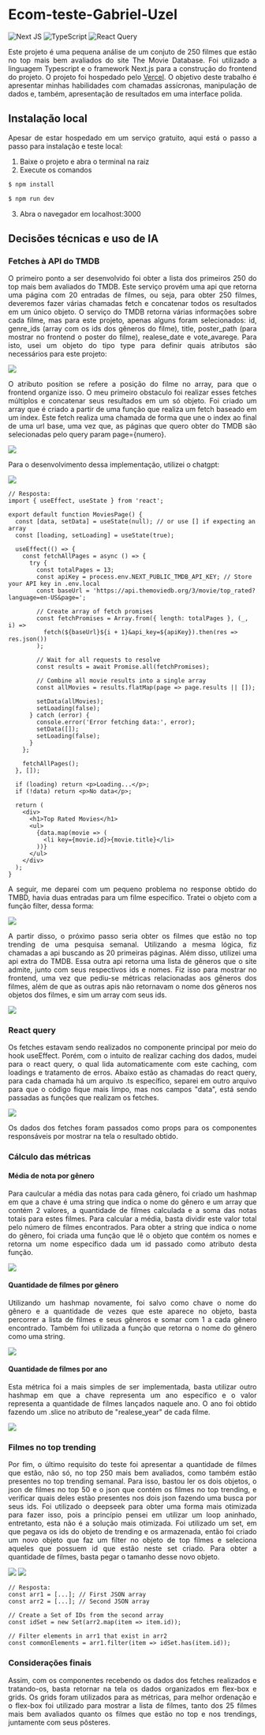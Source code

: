 # Ecom-teste-Gabriel-Uzel
![Next JS](https://img.shields.io/badge/Next-black?style=for-the-badge&logo=next.js&logoColor=white)
![TypeScript](https://img.shields.io/badge/typescript-%23007ACC.svg?style=for-the-badge&logo=typescript&logoColor=white)
![React Query](https://img.shields.io/badge/-React%20Query-FF4154?style=for-the-badge&logo=react%20query&logoColor=white)
<p align="justify"> 
Este projeto é uma pequena análise de um conjuto de 250 filmes que estão no top mais bem avaliados do site The Movie Database. Foi utilizado a linguagem Typescript e o framework Next.js para a construção do frontend do projeto. O projeto foi hospedado pelo <a href="https://ecom-teste-gabriel-uzel.vercel.app/">Vercel</a>. O objetivo deste trabalho é apresentar minhas habilidades com chamadas assícronas, manipulação de dados e, também, apresentação de resultados em uma interface polida.
</p>

## Instalação local
<p align="justify"> 
Apesar de estar hospedado em um serviço gratuito, aqui está o passo a passo para instalação e teste local:
</p>

1. Baixe o projeto e abra o terminal na raiz
2. Execute os comandos
```sh
$ npm install 
```

```sh
$ npm run dev
```
3. Abra o navegador em localhost:3000

## Decisões técnicas e uso de IA
### Fetches à API do TMDB
<p align="justify"> 
O primeiro ponto a ser desenvolvido foi obter a lista dos primeiros 250 do top mais bem avaliados do TMDB. Este serviço provém uma api que retorna uma página com 20 entradas de filmes, ou seja, para obter 250 filmes, deveremos fazer várias chamadas fetch e concatenar todos os resultados em um único objeto. O serviço do TMDB retorna várias informações sobre cada filme, mas para este projeto, apenas alguns foram selecionados: id, genre_ids (array com os ids dos gêneros do filme), title, poster_path (para mostrar no frontend o poster do filme), realese_date e vote_avarege. Para isto, usei um objeto do tipo type para definir quais atributos são necessários para este projeto:  
</p>
<img src="https://github.com/user-attachments/assets/7f97feed-220e-42b8-a020-5f3b9b1effd2"/>

<p align="justify"> 
O atributo position se refere a posição do filme no array, para que o frontend organize isso. O meu primeiro obstaculo foi realizar esses fetches múltiplos e concatenar seus resultados em um só objeto. Foi criado um array que é criado a partir de uma função que realiza um fetch baseado em um index. Este fetch realiza uma chamada de forma que une o index ao final de uma url base, uma vez que, as páginas que quero obter do TMDB são selecionadas pelo query param page={numero}.
</p>
<img src="https://github.com/user-attachments/assets/d3adfd29-fb45-4ee8-b817-07bdd78a40dc"/>

<p align="justify"> 
Para o desenvolvimento dessa implementação, utilizei o chatgpt:
</p>
<img src="https://github.com/user-attachments/assets/be7149b2-73f1-42f6-8a5e-09f0e5351ece"/>

```
// Resposta:
import { useEffect, useState } from 'react';

export default function MoviesPage() {
  const [data, setData] = useState(null); // or use [] if expecting an array
  const [loading, setLoading] = useState(true);

  useEffect(() => {
    const fetchAllPages = async () => {
      try {
        const totalPages = 13;
        const apiKey = process.env.NEXT_PUBLIC_TMDB_API_KEY; // Store your API key in .env.local
        const baseUrl = 'https://api.themoviedb.org/3/movie/top_rated?language=en-US&page=';

        // Create array of fetch promises
        const fetchPromises = Array.from({ length: totalPages }, (_, i) =>
          fetch(${baseUrl}${i + 1}&api_key=${apiKey}).then(res => res.json())
        );

        // Wait for all requests to resolve
        const results = await Promise.all(fetchPromises);

        // Combine all movie results into a single array
        const allMovies = results.flatMap(page => page.results || []);

        setData(allMovies);
        setLoading(false);
      } catch (error) {
        console.error('Error fetching data:', error);
        setData([]);
        setLoading(false);
      }
    };

    fetchAllPages();
  }, []);

  if (loading) return <p>Loading...</p>;
  if (!data) return <p>No data</p>;

  return (
    <div>
      <h1>Top Rated Movies</h1>
      <ul>
        {data.map(movie => (
          <li key={movie.id}>{movie.title}</li>
        ))}
      </ul>
    </div>
  );
}
```

<p align="justify"> 
A seguir, me deparei com um pequeno problema no response obtido do TMBD, havia duas entradas para um filme específico. Tratei o objeto com a função filter, dessa forma:
</p>
<img src="https://github.com/user-attachments/assets/79e881c0-f4f1-4c8e-ba4d-d2e39a6517f5"/>

<p align="justify"> 
A partir disso, o próximo passo seria obter os filmes que estão no top trending de uma pesquisa semanal. Utilizando a mesma lógica, fiz chamadas a api buscando as 20 primeiras páginas. Além disso, utilizei uma api extra do TMDB. Essa outra api retorna uma lista de gêneros que o site admite, junto com seus respectivos ids e nomes. Fiz isso para mostrar no frontend, uma vez que pediu-se métricas relacionadas aos gêneros dos filmes, além de que as outras apis não retornavam o nome dos gêneros nos objetos dos filmes, e sim um array com seus ids.
</p>
<img src="https://github.com/user-attachments/assets/8ceb79ab-5284-4284-b68b-d2191bc2ac0c"/>

### React query
<p align="justify"> 
Os fetches estavam sendo realizados no componente principal por meio do hook useEffect. Porém, com o intuito de realizar caching dos dados, mudei para o react query, o qual lida automaticamente com este caching, com loadings e tratamento de erros. Abaixo estão as chamadas do react query, para cada chamada há um arquivo .ts específico, separei em outro arquivo para que o código fique mais limpo, mas nos campos "data", está sendo passadas as funções que realizam os fetches.
</p>
<img src="https://github.com/user-attachments/assets/1b6acee7-4bc0-4d34-8d88-14355c756e5f"/>

<p align="justify"> 
Os dados dos fetches foram passados como props para os componentes responsáveis por mostrar na tela o resultado obtido.
</p>

### Cálculo das métricas
#### Média de nota por gênero
<p align="justify"> 
Para caulcular a média das notas para cada gênero, foi criado um hashmap em que a chave é uma string que indica o nome do gênero e um array que contém 2 valores, a quantidade de filmes calculada e a soma das notas totais para estes filmes. Para calcular a média, basta dividir este valor total pelo número de filmes encontrados. Para obter a string que indica o nome do gênero, foi criada uma função que lê o objeto que contém os nomes e retorna um nome específico dada um id passado como atributo desta função.
</p>
<img src="https://github.com/user-attachments/assets/dac4c8d2-ae2e-4c7c-a75c-4d7447512e0e"/>

#### Quantidade de filmes por gênero
<p align="justify"> 
Utilizando um hashmap novamente, foi salvo como chave o nome do gênero e a quantidade de vezes que este aparece no objeto, basta percorrer a lista de filmes e seus gêneros e somar com 1 a cada gênero encontrado. Também foi utilizada a função que retorna o nome do gênero como uma string.
</p>
<img src="https://github.com/user-attachments/assets/6ad0d7a5-ee4a-4c09-9dbc-5245ffdac5c6"/>

#### Quantidade de filmes por ano
<p align="justify"> 
Esta métrica foi a mais simples de ser implementada, basta utilizar outro hashmap em que a chave representa um ano específico e o valor representa a quantidade de filmes lançados naquele ano. O ano foi obtido fazendo um .slice no atributo de "realese_year" de cada filme.
</p>
<img src="https://github.com/user-attachments/assets/7acd261e-4e94-4436-a957-4927dac5e81e"/>

### Filmes no top trending
<p align="justify"> 
Por fim, o último requisito do teste foi apresentar a quantidade de filmes que estão, não só, no top 250 mais bem avaliados, como também estão presentes no top trending semanal. Para isso, bastou ler os dois objetos, o json de filmes no top 50 e o json que contém os filmes no top trending, e verificar quais deles estão presentes nos dois json fazendo uma busca por seus ids. Foi utilizado o deepseek para obter uma forma mais otimizada para fazer isso, pois a princípio pensei em utilizar um loop aninhado, entretanto, esta não é a solução mais otimizada. Foi utilizado um set, em que pegava os ids do objeto de trending e os armazenada, então foi criado um novo objeto que faz um filter no objeto de top filmes e seleciona aqueles que possuem id que estão neste set criado. Para obter a quantidade de filmes, basta pegar o tamanho desse novo objeto.
</p>
<img src="https://github.com/user-attachments/assets/49688e02-60f3-4877-bfab-cfb8d415926b"/>
<img src="https://github.com/user-attachments/assets/d943d3f0-27c7-41ec-a17b-a387c0712f19"/>

```
// Resposta:
const arr1 = [...]; // First JSON array
const arr2 = [...]; // Second JSON array

// Create a Set of IDs from the second array
const idSet = new Set(arr2.map(item => item.id));

// Filter elements in arr1 that exist in arr2
const commonElements = arr1.filter(item => idSet.has(item.id));
```

### Considerações finais
<p align="justify"> 
Assim, com os componentes recebendo os dados dos fetches realizados e tratando-os, basta retornar na tela os dados organizados em flex-box e grids. Os grids foram utilizados para as métricas, para melhor ordenação e o flex-box foi utilizado para mostrar a lista de filmes, tanto dos 25 filmes mais bem avaliados quanto os filmes que estão no top e nos trendings, juntamente com seus pôsteres.
</p>

